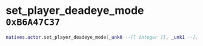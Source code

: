 # set_player_deadeye_mode `0xB6A47C37`

```lua
natives.actor.set_player_deadeye_mode(_unk0 --[[ integer ]], _unk1 --[[ integer ]])
```